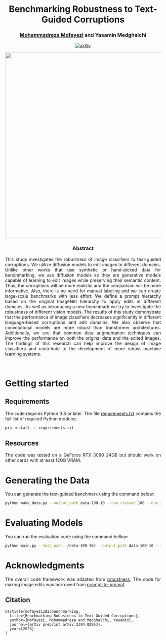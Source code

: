 <div align="center">
<h1> Benchmarking Robustness to Text-Guided Corruptions </h1>
<h3>

[Mohammadreza Mofayezi](https://github.com/ckoorosh) and Yasamin Medghalchi </h3>

[![arXiv](https://img.shields.io/badge/arXiv-2110.02711-red)](https://arxiv.org/abs/2304.02963)

<image src="docs/Overview.png" width="600">
</div>

<div align="center"> <h3> Abstract </h3>  </div>
<div align="justify">

This study investigates the robustness of image classifiers to text-guided corruptions. We utilize diffusion models to edit images to different domains. Unlike other works that use synthetic or hand-picked data for benchmarking, we use diffusion models as they are generative models capable of learning to edit images while preserving their semantic content. Thus, the corruptions will be more realistic and the comparison will be more informative. Also, there is no need for manual labeling and we can create large-scale benchmarks with less effort. We define a prompt hierarchy based on the original ImageNet hierarchy to apply edits in different domains. As well as introducing a new benchmark we try to investigate the robustness of different vision models. The results of this study demonstrate that the performance of image classifiers decreases significantly in different language-based corruptions and edit domains. We also observe that convolutional models are more robust than transformer architectures. Additionally, we see that common data augmentation techniques can improve the performance on both the original data and the edited images. The findings of this research can help improve the design of image classifiers and contribute to the development of more robust machine learning systems.

</br>

# Getting started

## Requirements
The code requires Python 3.8 or later. The file [requirements.txt](requirements.txt) contains the full list of required Python modules.
```bash
pip install -r requirements.txt
```

## Resources
The code was tested on a GeForce RTX 3090 24GB but should work on other cards with at least 12GB VRAM.

# Generating the Data
You can generate the text-guided benchmark using the command below:
```bash
python make_data.py --output_path data-100-10 --num_classes 100 --num_images 10 --sub_class all --seed 10
```

# Evaluating Models
You can run the evaluation code using the command bellow:
```bash
python main.py --data_path ./data-100-10/ --output_path data-100-10 --imagenet_path /imagenet/val/
```

# Acknowledgments

The overall code framework was adapted from [robustness](https://github.com/hendrycks/robustness).
The code for making image edits was borrowed from [prompt-to-prompt](https://github.com/google/prompt-to-prompt).

## Citation

```
@article{mofayezi2023benchmarking,
  title={Benchmarking Robustness to Text-Guided Corruptions},
  author={Mofayezi, Mohammadreza and Medghalchi, Yasamin},
  journal={arXiv preprint arXiv:2304.02963},
  year={2023}
}
```
